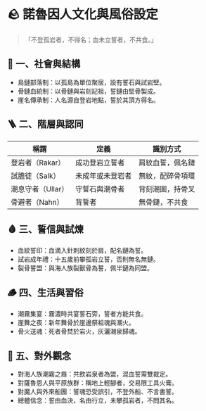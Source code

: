 # 🪨 諾魯因人文化與風俗設定  
>「不登孤岩者，不得名；血未立誓者，不共食。」

## 🌋 一、社會與結構
- 島鏈部落制：以孤島為單位聚居，設有誓石與試岩壁。
- 骨鏈血統制：以骨鏈與岩刻記祖，誓鏈由堅骨製成。
- 崖名傳承制：人名源自登岩地點，誓於其頂方得名。

## 🪜 二、階層與認同
| 稱謂 | 定義 | 識別方式 |
|------|--------|----------------|
| 登岩者（Rakar） | 成功登岩立誓者 | 肩紋血誓，佩名鏈 |
| 試膽徒（Salk） | 未成年或未登岩者 | 無紋，配碎骨項環 |
| 潮息守者（Ullar） | 守誓石與潮骨者 | 背刻潮圖，持骨叉 |
| 骨避者（Nahn） | 背誓者 | 無骨鏈，不共食 |

## 🩸 三、誓信與試煉
- 血紋誓印：血滴入針刺紋刻於肩，配名鏈為誓。
- 試岩成年禮：十五歲前攀孤岩立誓，否則無名無鏈。
- 裂骨誓盟：與海人族裂獸骨為誓，佩半鏈為同盟。

## 🪵 四、生活與習俗
- 潮霧集宴：霧濃時共宴誓石旁，誓者方能共食。
- 崖舞之夜：新年舞骨於崖邊祭祖魂與潮火。
- 骨火送魂：死者骨焚於岩火，灰灑潮泉歸魂。

## 🌊 五、對外觀念
- 對海人族潮霧之裔：共飲岩泉者為盟，混血誓需雙裁定。
- 對薩魯恩人與平原族群：稱地上輕腳者，交易限工具火膏。
- 對魔人與外來船團：誓魂恐受誤引，不登外船、不言書誓。
- 總體信念：誓由血決，名由行立，未攀孤岩者，不問其名。